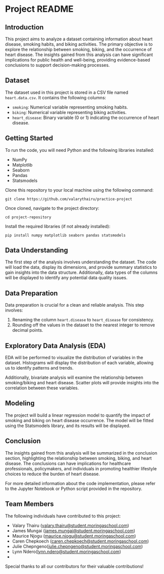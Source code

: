 # Project README

## Introduction

This project aims to analyze a dataset containing information about heart disease, smoking habits, and biking activities. The primary objective is to explore the relationship between smoking, biking, and the occurrence of heart disease. The insights gained from this analysis can have significant implications for public health and well-being, providing evidence-based conclusions to support decision-making processes.

## Dataset

The dataset used in this project is stored in a CSV file named `heart.data.csv`. It contains the following columns:

- `smoking`: Numerical variable representing smoking habits.
- `biking`: Numerical variable representing biking activities.
- `heart_disease`: Binary variable (0 or 1) indicating the occurrence of heart disease.

## Getting Started

To run the code, you will need Python and the following libraries installed:

- NumPy
- Matplotlib
- Seaborn
- Pandas
- Statsmodels

Clone this repository to your local machine using the following command:

```
git clone https://github.com/valarythairu/practice-project
```

Once cloned, navigate to the project directory:

```
cd project-repository
```

Install the required libraries (if not already installed):

```
pip install numpy matplotlib seaborn pandas statsmodels
```

## Data Understanding

The first step of the analysis involves understanding the dataset. The code will load the data, display its dimensions, and provide summary statistics to gain insights into the data structure. Additionally, data types of the columns will be displayed to identify any potential data quality issues.

## Data Preparation

Data preparation is crucial for a clean and reliable analysis. This step involves:

1. Renaming the column `heart.disease` to `heart_disease` for consistency.
2. Rounding off the values in the dataset to the nearest integer to remove decimal points.

## Exploratory Data Analysis (EDA)

EDA will be performed to visualize the distribution of variables in the dataset. Histograms will display the distribution of each variable, allowing us to identify patterns and trends.

Additionally, bivariate analysis will examine the relationship between smoking/biking and heart disease. Scatter plots will provide insights into the correlation between these variables.

## Modeling

The project will build a linear regression model to quantify the impact of smoking and biking on heart disease occurrence. The model will be fitted using the Statsmodels library, and its results will be displayed.

## Conclusion

The insights gained from this analysis will be summarized in the conclusion section, highlighting the relationship between smoking, biking, and heart disease. The conclusions can have implications for healthcare professionals, policymakers, and individuals in promoting healthier lifestyle choices to reduce the burden of heart disease.

For more detailed information about the code implementation, please refer to the Jupyter Notebook or Python script provided in the repository.



## Team Members

The following individuals have contributed to this project:

- Valary Thairu (valary.thairu@student.moringaschool.com)
- James Mungai (james.mungai@student.moringaschool.com)
- Maurice Njogu  (maurice.njogu@student.moringaschool.com)
- Caren Chepkoech (caren.chepkoech@student.moringaschool.com)
- Julie Chepngeno(julie.chepngeno@student.moringaschool.com)
- Lynn Ndero(lynn.ndero@student.moringaschool.com)
-

Special thanks to all our contributors for their valuable contributions!

